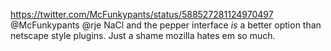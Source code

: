 https://twitter.com/McFunkypants/status/588527281124970497 @McFunkypants @rje NaCl and the pepper interface *is* a better option than netscape style plugins. Just a shame mozilla hates em so much.